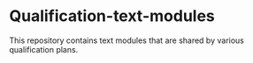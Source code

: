 # Qualification-text-modules



This repository contains text modules that are shared by various qualification plans.